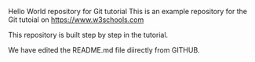 Hello World repository for Git tutorial
This is an example repository for the Git tutoial on https://www.w3schools.com

This repository is built step by step in the tutorial.

We have edited the README.md file diirectly from GITHUB.

